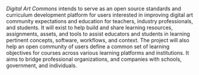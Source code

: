 *Digital Art Commons* intends to serve as an open source standards and curriculum development platform for users interested in improving digital art community expectations and education for teachers, industry professionals, and students. It will exist to help build and share learning resources, assignments, assets, and tools to assist educators and students in learning pertinent concepts, software, workflows, and context. The project will also help an open community of users define a common set of learning objectives for courses across various learning platforms and institutions. It aims to bridge professional organizations, and companies with schools, government, and individuals.
